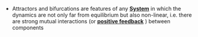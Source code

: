 - Attractors and bifurcations are features of any **[System](../notes/System)** in which the dynamics are not only far from equilibrium but also non-linear, i.e. there are strong mutual interactions (or **[positive feedback](../notes/positive_feedback)** ) between components 